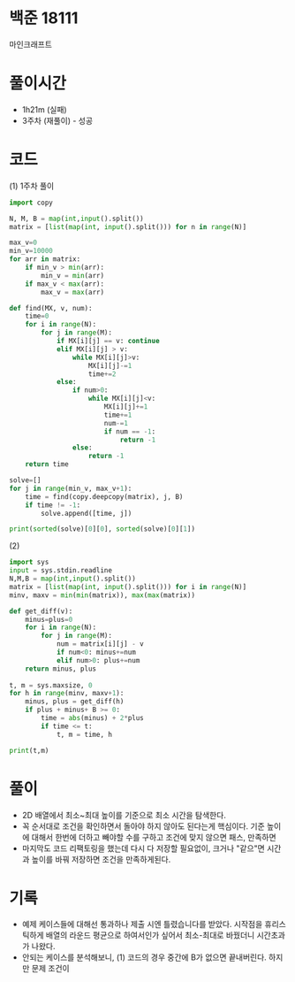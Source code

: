 # 백준 18111
마인크래프트

# 풀이시간
- 1h21m (실패)
- 3주차 (재풀이) - 성공

# 코드
(1) 1주차 풀이 
```python
import copy

N, M, B = map(int,input().split())
matrix = [list(map(int, input().split())) for n in range(N)]     

max_v=0
min_v=10000
for arr in matrix:
    if min_v > min(arr):
        min_v = min(arr)
    if max_v < max(arr):
        max_v = max(arr)

def find(MX, v, num):
    time=0
    for i in range(N):
        for j in range(M):
            if MX[i][j] == v: continue
            elif MX[i][j] > v:
                while MX[i][j]>v:
                    MX[i][j]-=1
                    time+=2
            else:
                if num>0:
                    while MX[i][j]<v: 
                        MX[i][j]+=1
                        time+=1
                        num-=1
                        if num == -1:
                            return -1
                else:
                    return -1
    return time

solve=[]
for j in range(min_v, max_v+1):
    time = find(copy.deepcopy(matrix), j, B)
    if time != -1:
        solve.append([time, j])

print(sorted(solve)[0][0], sorted(solve)[0][1])
```
(2)
```python
import sys 
input = sys.stdin.readline
N,M,B = map(int,input().split())
matrix = [list(map(int, input().split())) for i in range(N)]
minv, maxv = min(min(matrix)), max(max(matrix))

def get_diff(v):
    minus=plus=0
    for i in range(N):
        for j in range(M):
            num = matrix[i][j] - v  
            if num<0: minus+=num
            elif num>0: plus+=num
    return minus, plus
    
t, m = sys.maxsize, 0
for h in range(minv, maxv+1):
    minus, plus = get_diff(h)
    if plus + minus+ B >= 0:
        time = abs(minus) + 2*plus
        if time <= t:
            t, m = time, h 

print(t,m)
```

# 풀이
- 2D 배열에서 최소~최대 높이를 기준으로 최소 시간을 탐색한다. 
- 꼭 순서대로 조건을 확인하면서 돌아야 하지 않아도 된다는게 핵심이다. 기준 높이에 대해서 한번에 더하고 빼야할 수를 구하고 조건에 맞지 않으면 패스, 만족하면 
- 마지막도 코드 리팩토링을 했는데 다시 다 저장할 필요없이, 크거나 "같으"면 시간과 높이를 바꿔 저장하면 조건을 만족하게된다. 


# 기록
- 예제 케이스들에 대해선 통과하나 제출 시엔 틀렸습니다를 받았다. 시작점을 휴리스틱하게 배열의 라운드 평균으로 하여서인가 싶어서 최소-최대로 바꿨더니 시간초과가 나왔다. 
- 안되는 케이스를 분석해보니, (1) 코드의 경우 중간에 B가 없으면 끝내버린다. 하지만 문제 조건이 
